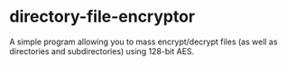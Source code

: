 # directory-file-encryptor
A simple program allowing you to mass encrypt/decrypt files (as well as directories and subdirectories) using 128-bit AES.
